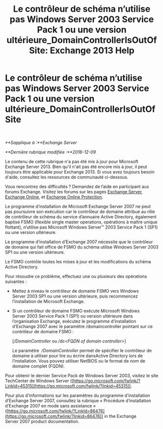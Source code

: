 ﻿---
title: 'Le contrôleur de schéma n’utilise pas Windows Server 2003 Service Pack 1 ou une version ultérieure_DomainControllerIsOutOfSite: Exchange 2013 Help'
TOCTitle: Le contrôleur de schéma n’utilise pas Windows Server 2003 Service Pack 1 ou une version ultérieure_DomainControllerIsOutOfSite
ms:assetid: 5edbe0b8-7610-4a52-aaaa-38c6a99e7e53
ms:mtpsurl: https://technet.microsoft.com/fr-fr/library/ms.exch.setupreadiness.domaincontrollerisoutofsite(v=EXCHG.150)
ms:contentKeyID: 50478203
ms.date: 04/24/2018
mtps_version: v=EXCHG.150
ms.translationtype: HT
---

# Le contrôleur de schéma n’utilise pas Windows Server 2003 Service Pack 1 ou une version ultérieure\_DomainControllerIsOutOfSite

 

_**Sapplique à :**Exchange Server_

_**Dernière rubrique modifiée :**2016-12-09_

Le contenu de cette rubrique n'a pas été mis à jour pour Microsoft Exchange Server 2013. Bien qu'il n'ait pas été encore mis à jour, il peut toujours être applicable pour Exchange 2013. Si vous avez toujours besoin d'aide, consultez les ressources de communauté ci-dessous.

Vous rencontrez des difficultés ? Demandez de l’aide en participant aux forums Exchange. Visitez les forums sur les pages [Exchange Server](https://go.microsoft.com/fwlink/p/?linkid=60612), [Exchange Online](https://go.microsoft.com/fwlink/p/?linkid=267542), et [Exchange Online Protection](https://go.microsoft.com/fwlink/p/?linkid=285351).

Le programme d’installation de Microsoft Exchange Server 2007 ne peut pas poursuivre son exécution car le contrôleur de domaine attribué au rôle de contrôleur de schéma du service d’annuaire Active Directory, également baptisé FSMO (flexible single master operations, opérations à maître unique flottant), n’utilise pas Microsoft Windows Server™ 2003 Service Pack 1 (SP1) ou une version ultérieure.

Le programme d’installation d’Exchange 2007 nécessite que le contrôleur de domaine qui fait office de FSMO du schéma utilise Windows Server 2003 SP1 ou une version ultérieure.

Le FSMO contrôle toutes les mises à jour et les modifications du schéma Active Directory.

Pour résoudre ce problème, effectuez une ou plusieurs des opérations suivantes :

  - Mettez à niveau le contrôleur de domaine FSMO vers Windows Server 2003 SP1 ou une version ultérieure, puis recommencez l’installation de Microsoft Exchange.

  - Si un contrôleur de domaine FSMO exécute Microsoft Windows Server 2003 Service Pack 1 (SP1) ou version ultérieure dans l’organisation Exchange, exécutez le programme d’installation d’Exchange 2007 avec le paramètre /domaincontroller pointant sur ce contrôleur de domaine FSMO :
    
    \[*/DomainController* ou */dc\<FQDN of domain controller\>*\]
    
    Le paramètre  */DomainController* permet de spécifier le contrôleur de domaine à utiliser pour lire ou écrire dansActive Directory lors de l’installation. Vous pouvez utiliser NetBIOS ou le format de nom de domaine complet (FQDN).

Pour obtenir le dernier Service Pack de Windows Server 2003, visitez le site TechCenter de Windows Server ([https://go.microsoft.com/fwlink/?LinkId=45315](https://go.microsoft.com/fwlink/?linkid=45315)).

Pour plus d’informations sur les paramètres du programme d’installation d’Exchange Server 2007, consultez la rubrique « Procédure d’installation d’Exchange 2007 en mode sans assistance » ([https://go.microsoft.com/fwlink/?LinkId=86476](https://go.microsoft.com/fwlink/?linkid=86476)) in the Exchange Server 2007 product documentation.

